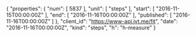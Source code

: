 {
  "properties": {
    "num": [
      5837
    ],
    "unit": [
      "steps"
    ],
    "start": [
      "2016-11-15T00:00:00Z"
    ],
    "end": [
      "2016-11-16T00:00:00Z"
    ],
    "published": [
      "2016-11-16T00:00:00Z"
    ]
  },
  "client_id": "https://www-api.jvt.me/fit",
  "date": "2016-11-16T00:00:00Z",
  "kind": "steps",
  "h": "h-measure"
}
